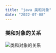 ```yaml
---
title: "java 类和对象"
date: "2022-07-08"
---
```


### 类和对象的关系
![类和对象的关系](/images/类和对象的关系.png "类和对象的关系")